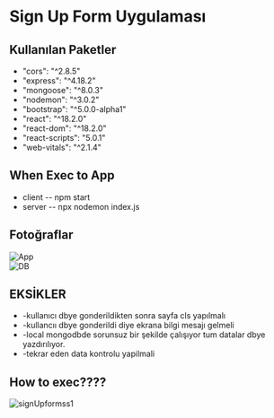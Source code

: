 <!DOCTYPE html>
<html lang="en">
<head>
    <meta charset="UTF-8">
    <meta name="viewport" content="width=device-width, initial-scale=1.0">
    <link rel="stylesheet" href="https://cdn.jsdelivr.net/npm/bootstrap@5.0.0-alpha1/dist/css/bootstrap.min.css">
</head>
<body>

<div class="container mt-5">
    <h1>Sign Up Form Uygulaması</h1>

<div class="mt-3">
        <h2>Kullanılan Paketler</h2>
        <ul>
            <li>"cors": "^2.8.5"</li>
            <li>"express": "^4.18.2"</li>
            <li>"mongoose": "^8.0.3"</li>
            <li>"nodemon": "^3.0.2"</li>
            <li>"bootstrap": "^5.0.0-alpha1"</li>
            <li>"react": "^18.2.0"</li>
            <li>"react-dom": "^18.2.0"</li>
            <li>"react-scripts": "5.0.1"</li>
            <li>"web-vitals": "^2.1.4"</li>
        </ul>
    </div>
    
<div class="mt-3">
        <h2>When Exec to App</h2>
        <ul>
        <li>client -- npm start</li>
        <li>server -- npx nodemon index.js</li>
    </ul>
</div>
    

<div class="mt-3">
    <h2>Fotoğraflar</h2>
    <div class="row">
        <div class="col-md-6">
            <img src="https://github.com/bsenator/signUpform/assets/69959722/ef8f433b-7a15-41f0-b4d3-445b2ecb8af8" alt="App" class="me-3">
        </div>
        <div class="col-md-6">
            <img src="https://github.com/bsenator/signUpform/assets/69959722/343573cf-de2d-41bf-b9b3-7974b569f3da" alt="DB">
        </div>
    </div>
</div>


<div class="mt-3">
        <h2>EKSİKLER</h2>
        <ul>
            <li>-kullanıcı dbye gonderildikten sonra sayfa cls yapılmalı</li>
            <li>-kullancıı dbye gonderildi diye ekrana bilgi mesajı gelmeli</li>
            <li>-local mongodbde sorunsuz bir şekilde çalışıyor tum datalar dbye yazdırılıyor.</li>
            <li>-tekrar eden data kontrolu yapilmali</li>
        </ul>
</div>

<div class="mt-3">
    <h2>How to exec????</h2>
<img src="https://github.com/bsenator/signUpform/assets/69959722/98811b4a-9abb-442a-b362-f98e76b3de4f" alt="signUpformss1">


</div>



</body>
</html>


